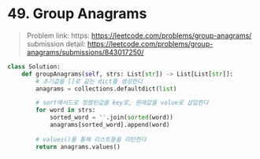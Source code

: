 # 49. Group Anagrams

> Problem link: https: https://leetcode.com/problems/group-anagrams/  
> submission detail: https://leetcode.com/problems/group-anagrams/submissions/843017250/  

```py
class Solution:
    def groupAnagrams(self, strs: List[str]) -> List[List[str]]:
        # 초기값을 []로 같는 dict를 생성한다
        anagrams = collections.defaultdict(list)

        # sort메서드로 정렬된값을 key로, 원래값을 value로 삽입한다
        for word in strs:
            sorted_word = ''.join(sorted(word))
            anagrams[sorted_word].append(word)
            
        # values()를 통해 리스트들을 리턴한다
        return anagrams.values()
```